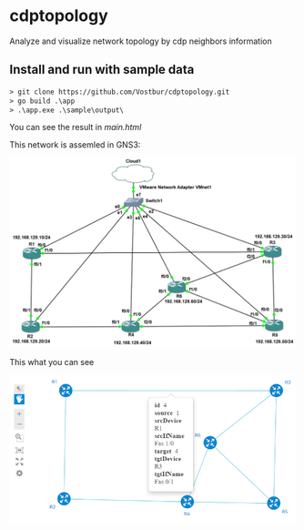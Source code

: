 # cdptopology
Analyze and visualize network topology by cdp neighbors information

Install and run with sample data
--------------------------------

```
> git clone https://github.com/Vostbur/cdptopology.git
> go build .\app       
> .\app.exe .\sample\output\
```

You can see the result in *main.html*

This network is assemled in GNS3:

![](sample\gns3-cdp-topology-config\cdp-topology-test-stend.PNG)

This what you can see

![](sample\gns3-cdp-topology-config\result-building-cdp-topology.PNG)